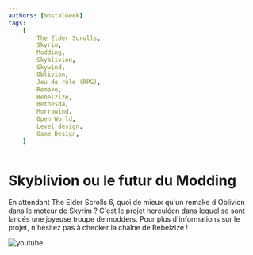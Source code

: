 ```yaml
---
authors: [NostalGeek]
tags:
    [
        The Elder Scrolls,
        Skyrim,
        Modding,
        Skyblivion,
        Skywind,
        Oblivion,
        Jeu de rôle (RPG),
        Remake,
        Rebelzize,
        Bethesda,
        Morrowind,
        Open World,
        Level design,
        Game Design,
    ]
---
```


# Skyblivion ou le futur du Modding

En attendant The Elder Scrolls 6, quoi de mieux qu'un remake d'Oblivion dans le moteur de Skyrim ? C'est le projet herculéen dans lequel se sont lancés une joyeuse troupe de modders. Pour plus d'informations sur le projet, n'hésitez pas à checker la chaîne de Rebelzize !

![youtube](https://www.youtube.com/watch?v=7BwnLiIWnmQ)
